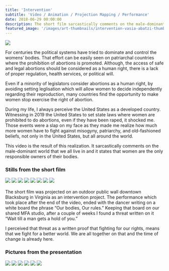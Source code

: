 ```yaml
---
title: 'Intervention'
subtitle: 'Video / Animation / Projection Mapping / Performance'
date: 2018-06-29 00:00:00
description: The short film sarcastically comments on the male-dominant world that we all live in and it states that women are the only responsible owners of their bodies.
featured_image: '/images/art-thumbnails/intervention-vasia-abatzi-thumbnail.png'
---
```


![](/images/art-projects/intervention/intervention-vasia-abatzi-video6.png)



For centuries the political systems have tried to dominate and control the womens’ bodies. That effort can be easily seen on patriarchal countries where the prohibition of abortions is promoted. Although, the access of safe and legal abortions should be considered as a human right, there is a lack of proper regulation, health services, or political will. 

Even if a minority of legislators consider abortions as a human right, by avoiding setting leglisation which will allow women to decide independently regarding their reproduction, many countries find the opportunity to make women stop exercise the right of abortion. 

During my life, I always perceive the United States as a developed country. Witnessing in 2019 the United States to set state laws where women are prohibited to do abortions, even if they have been raped, it shocked me. Those events were a slap on my face as they made me realize how much more women have to fight against misogyny, patriarchy, and old-fashioned beliefs, not only in the United States, but all around the world.

This video is the result of this realization. It sarcastically comments on the male-dominant world that we all live in and it states that women are the only responsible owners of their bodies.

### Stills from the short film

<div class="gallery" data-columns="4">
	<img src="/images/art-projects/intervention/intervention-vasia-abatzi-video.png">
	<img src="/images/art-projects/intervention/intervention-vasia-abatzi-video2.png">
    <img src="/images/art-projects/intervention/intervention-vasia-abatzi-video3.png">
    <img src="/images/art-projects/intervention/intervention-vasia-abatzi-video4.png">
    <img src="/images/art-projects/intervention/intervention-vasia-abatzi-video5.png">
    <img src="/images/art-projects/intervention/intervention-vasia-abatzi-video6.png">
    <img src="/images/art-projects/intervention/intervention-vasia-abatzi-video7.png">
    <img src="/images/art-projects/intervention/intervention-vasia-abatzi-video8.png">
</div>

<br/>
The short film was projected on an outdoor public wall downtown Blacksburg in Virginia as an intervention project. The performance which took place after the end of the video, ended with the dancer writing on a white board the phrase “Our bodies, Our rules.” Keeping that board on our shared MFA studio, after a couple of weeks I found a threat written on it “Wait till a man gets a hold of you.”

I perceived that threat as a written proof that fighting for our rights, means that we fight for a better world. We are all together on that and the time of change is already here.



### Pictures from the presentation 


<div class="gallery" data-columns="3">
	<img src="/images/art-projects/intervention/intervention-vasia-abatzi-doc.png">
	<img src="/images/art-projects/intervention/intervention-vasia-abatzi-doc2.jpg">
    <img src="/images/art-projects/intervention/intervention-vasia-abatzi-doc9.png">
    <img src="/images/art-projects/intervention/intervention-vasia-abatzi-doc6.png">
    <img src="/images/art-projects/intervention/intervention-vasia-abatzi-doc7.png">
    <img src="/images/art-projects/intervention/intervention-vasia-abatzi-doc8.png">
  
</div>
